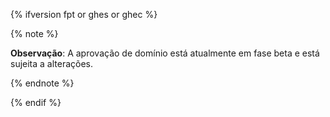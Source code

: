 {% ifversion fpt or ghes or ghec %}

{% note %}

**Observação**: A aprovação de domínio está atualmente em fase beta e está sujeita a alterações.

{% endnote %}

{% endif %}
